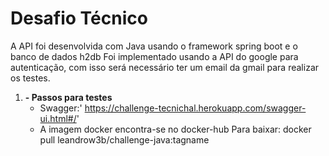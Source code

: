 # Desafio Técnico

A API foi desenvolvida com Java usando o framework spring boot e o banco de dados h2db
Foi implementado usando a API do google para autenticação, com isso
será necessário ter um email da gmail para realizar os testes.
1. **- Passos para testes**
    - Swagger:' https://challenge-tecnichal.herokuapp.com/swagger-ui.html#/'
    - A imagem docker encontra-se no docker-hub
    Para baixar: docker pull leandrow3b/challenge-java:tagname
